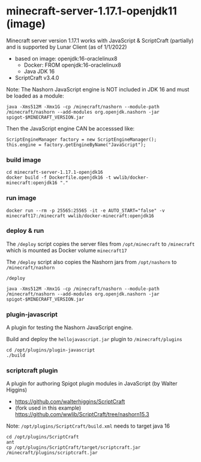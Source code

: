 # minecraft-server-1.17.1-openjdk11 (image)

Minecraft server version 1.17.1 works with JavaScript & ScriptCraft (partially) and is supported by Lunar Client (as of 1/1/2022)
- based on image: openjdk:16-oraclelinux8
  - Docker: FROM openjdk:16-oraclelinux8
  - Java JDK 16
- ScriptCraft v3.4.0

Note: The Nashorn JavaScript engine is NOT included in JDK 16 and must be loaded as a module:
```
java -Xms512M -Xmx1G -cp /minecraft/nashorn --module-path /minecraft/nashorn --add-modules org.openjdk.nashorn -jar spigot-$MINECRAFT_VERSION.jar
```

Then the JavaScript engine CAN be accesssed like:
```
ScriptEngineManager factory = new ScriptEngineManager();
this.engine = factory.getEngineByName("JavaScript");
```

### build image
```
cd minecraft-server-1.17.1-openjdk16
docker build -f Dockerfile.openjdk16 -t wwlib/docker-minecraft:openjdk16 "."

```

### run image
```
docker run --rm -p 25565:25565 -it -e AUTO_START="false" -v minecraft17:/minecraft wwlib/docker-minecraft:openjdk16
```

### deploy & run
The `/deploy` script copies the server files from `/opt/minecraft` to `/minecraft` which is mounted as Docker volume `minecraft17`

The `/deploy` script also copies the Nashorn jars from `/opt/nashorn` to `/minecraft/nashorn`

```
/deploy

java -Xms512M -Xmx1G -cp /minecraft/nashorn --module-path /minecraft/nashorn --add-modules org.openjdk.nashorn -jar spigot-$MINECRAFT_VERSION.jar
```

### plugin-javascript
A plugin for testing the Nashorn JavaScript engine.

Build and deploy the `hellojavascript.jar` plugin to `/minecraft/plugins`

```
cd /opt/plugins/plugin-javascript
./build
```

### scriptcraft plugin
A plugin for authoring Spigot plugin modules in JavaScript (by Walter Higgins)
- https://github.com/walterhiggins/ScriptCraft
- (fork used in this example) https://github.com/wwlib/ScriptCraft/tree/nashorn15.3

Note: `/opt/plugins/ScriptCraft/build.xml` needs to target java 16

```
cd /opt/plugins/ScriptCraft
ant
cp /opt/plugins/ScriptCraft/target/scriptcraft.jar /minecraft/plugins/scriptcraft.jar
```

